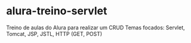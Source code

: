 # alura-treino-servlet
Treino de aulas do Alura para realizar um CRUD
Temas focados: Servlet, Tomcat, JSP, JSTL, HTTP (GET, POST)
